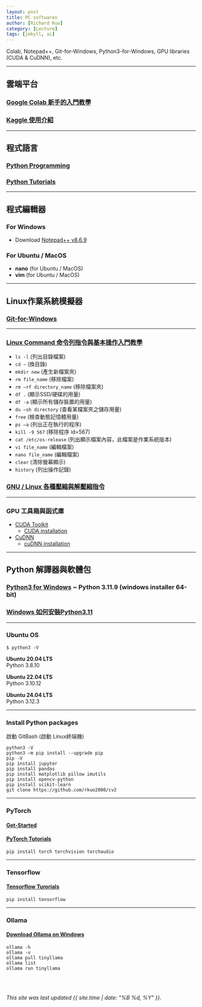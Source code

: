 ```yaml
---
layout: post
title: PC softwares
author: [Richard Kuo]
category: [Lecture]
tags: [jekyll, ai]
---
```


Colab, Notepad++, Git-for-Windows, Python3-for-Windows, GPU libraries (CUDA & CuDNN), etc.

---
## 雲端平台

### [Google Colab 新手的入門教學](https://tw.alphacamp.co/blog/google-colab)

### [Kaggle 使用介紹](https://rkuo2000.github.io/AI-course/lecture/2023/12/01/Kaggle-Intro.html)

---
## 程式語言

### [Python Programming](https://www.programiz.com/python-programming)

### [Python Tutorials](https://www.w3schools.com/python/python_intro.asp)

---
## 程式編輯器

### For Windows
* Download [Notepad++ v8.6.9](https://notepad-plus-plus.org/downloads/)

### For Ubuntu / MacOS
* **nano** (for Ubuntu / MacOS)
* **vim** (for Ubuntu / MacOS)

---
## Linux作業系統模擬器

### [Git-for-Windows](https://gitforwindows.org/)

---
### [Linux Command 命令列指令與基本操作入門教學](https://blog.techbridge.cc/2017/12/23/linux-commnd-line-tutorial/)
* `ls -l` (列出目錄檔案)<br>
* `cd ~` (換目錄)<br>
* `mkdir new` (產生新檔案夾)<br>
* `rm file_name` (移除檔案)<br>
* `rm –rf directory_name` (移除檔案夾)<br>
* `df .` (顯示SSD/硬碟的用量)<br>
* `df -a` (顯示所有儲存裝置的用量)<br>
* `du –sh directory` (查看某檔案夾之儲存用量)<br>
* `free` (檢查動態記憶體用量)<br>
* `ps –a`   (列出正在執行的程序)<br>
* `kill -9 567`  (移除程序 id=567)<br>
* `cat /etc/os-release` (列出顯示檔案內容，此檔案是作業系統版本)<br>
* `vi file_name` (編輯檔案)<br>
* `nano file_name` (編輯檔案)<br>
* `clear` (清除螢幕顯示)<br>
* `history` (列出操作記錄)<br>

### [GNU / Linux 各種壓縮與解壓縮指令](https://note.drx.tw/2008/04/command.html)

---
### GPU 工具箱與函式庫
* [CUDA Toolkit](https://developer.nvidia.com/cuda-toolkit) 
  - [CUDA installation](https://docs.nvidia.com/cuda/cuda-installation-guide-microsoft-windows/index.html)
* [CuDNN](https://developer.nvidia.com/cudnn)
  - [cuDNN installation](https://docs.nvidia.com/deeplearning/cudnn/install-guide/index.html)

---
## Python 解譯器與軟體包

### [Python3 for Windows](https://www.python.org/downloads/windows/) ~  Python 3.11.9 (windows installer 64-bit)

### [Windows 如何安裝Python3.11](https://ailog.tw/lifelog/2023/01/30/win-python311/#google_vignette)

---
### Ubuntu OS
`$ python3 -V`<br>

**Ubuntu 20.04 LTS**<br>
Python 3.8.10<br>

**Ubuntu 22.04 LTS**<br>
Python 3.10.12<br>

**Ubuntu 24.04 LTS**<br>
Python 3.12.3

---
### Install Python packages 
啟動 GitBash (啟動 Linux終端機)<br>

`python3 -V`<br>
`python3 –m pip install --upgrade pip`<br>
`pip -V`<br>
`pip install jupyter`<br>
`pip install pandas`<br>
`pip install matplotlib pillow imutils`<br>
`pip install opencv-python`<br>
`pip install scikit-learn`<br>
`git clone https://github.com/rkuo2000/cv2`<br>


---
### PyTorch
#### [Get-Started](https://pytorch.org/get-started/locally/)<br>
#### [PyTorch Tutorials](https://pytorch.org/tutorials/)
`pip install torch torchvision torchaudio`<br>

---
### Tensorflow
#### [Tensorflow Turorials](https://www.tensorflow.org/tutorials)
`pip install tensorflow`<br>

---
### Ollama
#### [Download Ollama on Windows](https://ollama.com/download/windows)
```
ollama -h
ollama -v
ollama pull tinyllama
ollama list
ollama run tinyllama
```

<br>
<br>

*This site was last updated {{ site.time | date: "%B %d, %Y" }}.*

